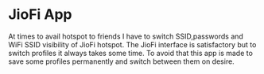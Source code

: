 # JioFi App

At times to avail hotspot to friends I have to switch SSID,passwords and WiFi SSID visibility of JioFi
hotspot. The JioFi interface is satisfactory but to switch profiles it always takes some time. To avoid 
that this app is made to save some profiles permanently and switch between them on desire.

 
